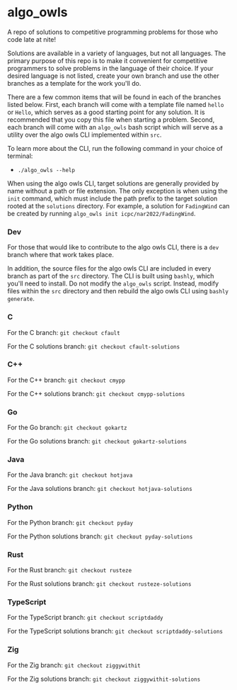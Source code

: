 # algo_owls
A repo of solutions to competitive programming problems for those who code late at nite!

Solutions are available in a variety of languages, but not all languages. The primary purpose of this repo is to make it convenient for competitive programmers to solve problems in the language of their choice. If your desired language is not listed, create your own branch and use the other branches as a template for the work you'll do.

There are a few common items that will be found in each of the branches listed below. First, each branch will come with a template file named `hello` or `Hello`, which serves as a good starting point for any solution. It is recommended that you copy this file when starting a problem. Second, each branch will come with an `algo_owls` bash script which will serve as a utility over the algo owls CLI implemented within `src`.

To learn more about the CLI, run the following command in your choice of terminal:
- `./algo_owls --help`

When using the algo owls CLI, target solutions are generally provided by name without a path or file extension. The only exception is when using the `init` command, which must include the path prefix to the target solution rooted at the `solutions` directory. For example, a solution for `FadingWind` can be created by running `algo_owls init icpc/nar2022/FadingWind`.

### Dev
For those that would like to contribute to the algo owls CLI, there is a `dev` branch where that work takes place.

In addition, the source files for the algo owls CLI are included in every branch as part of the `src` directory. The CLI is built using `bashly`, which you'll need to install. Do not modify the `algo_owls` script. Instead, modify files within the `src` directory and then rebuild the algo owls CLI using `bashly generate`.

### C
For the C branch: `git checkout cfault`

For the C solutions branch: `git checkout cfault-solutions`

### C++
For the C++ branch: `git checkout cmypp`

For the C++ solutions branch: `git checkout cmypp-solutions`

### Go
For the Go branch: `git checkout gokartz`

For the Go solutions branch: `git checkout gokartz-solutions`

### Java
For the Java branch: `git checkout hotjava`

For the Java solutions branch: `git checkout hotjava-solutions`

### Python
For the Python branch: `git checkout pyday`

For the Python solutions branch: `git checkout pyday-solutions`

### Rust
For the Rust branch: `git checkout rusteze`

For the Rust solutions branch: `git checkout rusteze-solutions`

### TypeScript
For the TypeScript branch: `git checkout scriptdaddy`

For the TypeScript solutions branch: `git checkout scriptdaddy-solutions`

### Zig
For the Zig branch: `git checkout ziggywithit`

For the Zig solutions branch: `git checkout ziggywithit-solutions`
